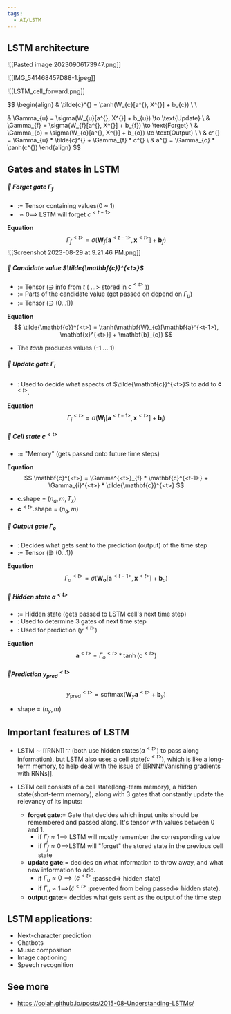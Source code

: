 ```yaml
---
tags:
  - AI/LSTM
---
```



## LSTM architecture

![[Pasted image 20230906173947.png]]

![[IMG_541468457D88-1.jpeg]]

![[LSTM_cell_forward.png]]


$$
\begin{align}
& \tilde{c}^{<t>} = \tanh(W_{c}[a^{<t-1>}, X^{<t>}] + b_{c}) \\ \\

& \Gamma_{u} = \sigma(W_{u}[a^{<t-1>}, X^{<t>}] + b_{u}) \to \text{Update} \\
& \Gamma_{f} = \sigma(W_{f}[a^{<t-1>}, X^{<t>}] + b_{f}) \to \text{Forget} \\
& \Gamma_{o} = \sigma(W_{o}[a^{<t-1>}, X^{<t>}] + b_{o}) \to \text{Output} \\ \\
& c^{<t>} = \Gamma_{u} * \tilde{c}^{<t>} + \Gamma_{f} * c^{<t-1>} \\
& a^{<t>} = \Gamma_{o} * \tanh(c^{<t>})
\end{align}
$$

## Gates and states in LSTM
##### 🎈 Forget gate $\Gamma_{f}$
- := Tensor containing values(0 ~ 1) 
- $\approx 0 \implies$ LSTM will forget $c^{<t-1>}$

__Equation__
$$
\Gamma^{<t>}_{f} = \sigma(\mathbf{W}_{f}[\mathbf{a}^{<t-1>}, \mathbf{x}^{<t>}] + \mathbf{b}_{f})
$$
![[Screenshot 2023-08-29 at 9.21.46 PM.png]]
##### 🎈 Candidate value $\tilde{\mathbf{c}}^{<t>}$
- := Tensor ($\ni$ info from $t$ ( $\dots>$ stored in $c^{<t>}$ ))  
- := Parts of the candidate value (get passed on depend on $\Gamma_{u}$)
- := Tensor ($\ni$ (0...1))

__Equation__
$$
\tilde{\mathbf{c}}^{<t>} = \tanh(\mathbf{W}_{c}[\mathbf{a}^{<t-1>}, \mathbf{x}^{<t>}] + \mathbf{b}_{c})
$$
- The _tanh_ produces values (-1 ... 1)

##### 🎈 Update gate $\Gamma_{i}$
- : Used to decide what aspects of $\tilde{\mathbf{c}}^{<t>}$ to add to $\mathbf{c}^{<t>}$.

__Equation__
$$
\Gamma^{<t>}_{i} = \sigma(\mathbf{W_{i}}[\mathbf{a}^{<t-1>}, \mathbf{x}^{<t>}] + \mathbf{b}_{i})
$$

##### 🎈 Cell state $\mathbf{c}^{<t>}$
- := "Memory" (gets passed onto future time steps)

__Equation__
$$
\mathbf{c}^{<t>} = \Gamma^{<t>}_{f} * \mathbf{c}^{<t-1>} + \Gamma_{i}^{<t>} * \tilde{\mathbf{c}}^{<t>}
$$
- $\mathbf{c}$.shape = $(n_{a}, m, T_{x})$
- $\mathbf{c}^{<t>}$.shape = $(n_{a}, m)$

##### 🎈 Output gate $\Gamma_{o}$
- : Decides what gets sent to the prediction (output) of the time step
- := Tensor ($\ni$ (0...1))

__Equation__
$$
\Gamma^{<t>}_{o} = \sigma(\mathbf{W_{o}}[\mathbf{a}^{<t-1>}, \mathbf{x}^{<t>}] + \mathbf{b}_{o})
$$

##### 🎈 Hidden state $\mathbf{a}^{<t>}$
- := Hidden state (gets passed to LSTM cell's next time step)
- : Used to determine 3 gates of next time step
- : Used for prediction ($y^{<t>}$)

__Equation__
$$
\mathbf{a}^{<t>} = \Gamma^{<t>}_{o} * \tanh(\mathbf{c}^{<t>})
$$

##### 🎈Prediction $y^{<t>}_{\text{pred}}$
$$
y^{<t>}_{\text{pred}} = \text{softmax}(\mathbf{W}_{y}\mathbf{a}^{<t>} + \mathbf{b}_{y})
$$
- shape = $(n_{y}, m)$



## Important features of LSTM
- LSTM $\sim$ [[RNN]] $\because$ (both use hidden states($a^{<t>}$) to pass along information), but LSTM also uses a cell state($c^{<t>}$), which is like a long-term memory, to help deal with the issue of [[RNN#Vanishing gradients with RNNs]]. 

- LSTM cell consists of a cell state(long-term memory), a hidden state(short-term memory), along with 3 gates that constantly update the relevancy of its inputs:
	- __forget gate__:= Gate that decides which input units should be remembered and passed along. It's tensor with values between 0 and 1.
		- if $\Gamma_{f} \approx 1 \implies$ LSTM will mostly remember the corresponding value
		- if $\Gamma_{f} \approx 0 \implies$LSTM will "forget" the stored state in the previous cell state
	- __update gate__:= decides on what information to throw away, and what new information to add.
		- if $\Gamma_{u} \approx 0 \implies ($$\tilde{c}^{<t>}$  :passed=> hidden state)
		- if $\Gamma_{u} \approx 1 \implies$($\tilde{c}^{<t>}$ :prevented from being passed=> hidden state).
	- __output gate__:= decides what gets sent as the output of the time step


## LSTM applications:
- Next-character prediction
- Chatbots
- Music composition
- Image captioning
- Speech recognition


## See more
- https://colah.github.io/posts/2015-08-Understanding-LSTMs/

